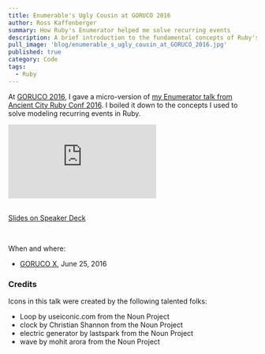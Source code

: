 ```yaml
---
title: Enumerable's Ugly Cousin at GORUCO 2016
author: Ross Kaffenberger
summary: How Ruby's Enumerator helped me solve recurring events
description: A brief introduction to the fundamental concepts of Ruby's Enumerator class and how it helped me model recurring events. Gotham Ruby Conference, 2016.
pull_image: 'blog/enumerable_s_ugly_cousin_at_GORUCO_2016.jpg'
published: true
category: Code
tags:
  - Ruby
---
```


At [GORUCO 2016](http://goruco.com/), I gave a micro-version of [my Enumerator talk from Ancient City Ruby
Conf 2016](/talks/ruby-enumerator.html). I boiled it down to the concepts I used
to solve modeling recurring events in Ruby.

<div class="video-container">
  <iframe src="https://www.youtube.com/embed/D2E7t19pG0E" frameborder="0" allowfullscreen></iframe>
</div>

<br />

[Slides on Speaker Deck](https://speakerdeck.com/rossta/enumerables-ugly-cousin-goruco-microtalk)

<script async class="speakerdeck-embed" data-id="b259e876252048fb8b753f6cd469f89d" data-ratio="1.33333333333333" src="//speakerdeck.com/assets/embed.js"></script>

<br />

When and where:

- [GORUCO X](http://goruco.com/), June 25, 2016

### Credits

Icons in this talk were created by the following talented folks:

- Loop by useiconic.com from the Noun Project
- clock by Christian Shannon from the Noun Project
- electric generator by lastspark from the Noun Project
- wave by mohit arora from the Noun Project
